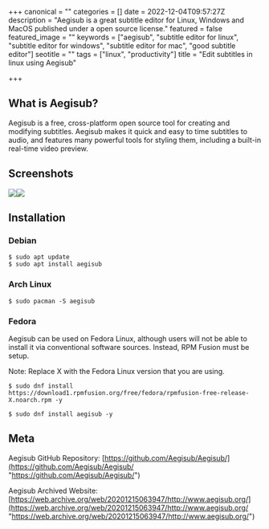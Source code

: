 +++
canonical = ""
categories = []
date = 2022-12-04T09:57:27Z
description = "Aegisub is a great subtitle editor for Linux, Windows and MacOS published under a open source license."
featured = false
featured_image = ""
keywords = ["aegisub", "subtitle editor for linux", "subtitle editor for windows", "subtitle editor for mac", "good subtitle editor"]
seotitle = ""
tags = ["linux", "productivity"]
title = "Edit subtitles in linux using Aegisub"

+++
## What is Aegisub?

Aegisub is a free, cross-platform open source tool for creating and modifying subtitles. Aegisub makes it quick and easy to time subtitles to audio, and features many powerful tools for styling them, including a built-in real-time video preview.

## Screenshots

![](/uploads/2022-12-04-aegisub-screenshot-1.png)![](/uploads/2022-12-04-aegisub-screenshot-2.png)

## Installation

### Debian

```shell
$ sudo apt update
$ sudo apt install aegisub
```

### Arch Linux

```shell
$ sudo pacman -S aegisub
```

### Fedora

Aegisub can be used on Fedora Linux, although users will not be able to install it via conventional software sources. Instead, RPM Fusion must be setup.

Note: Replace X with the Fedora Linux version that you are using.

```shell
$ sudo dnf install https://download1.rpmfusion.org/free/fedora/rpmfusion-free-release-X.noarch.rpm -y
    
$ sudo dnf install aegisub -y
```

## Meta

Aegisub GitHub Repository: [https://github.com/Aegisub/Aegisub/](https://github.com/Aegisub/Aegisub/ "https://github.com/Aegisub/Aegisub/")

Aegisub Archived Website: [https://web.archive.org/web/20201215063947/http://www.aegisub.org/](https://web.archive.org/web/20201215063947/http://www.aegisub.org/ "https://web.archive.org/web/20201215063947/http://www.aegisub.org/")